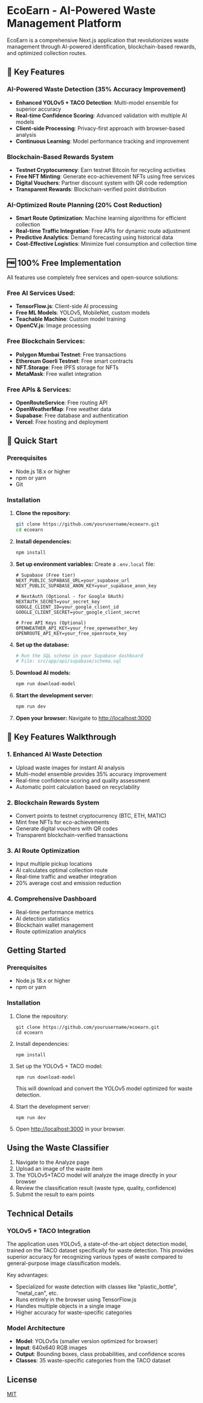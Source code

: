 # EcoEarn - AI-Powered Waste Management Platform

EcoEarn is a comprehensive Next.js application that revolutionizes waste management through AI-powered identification, blockchain-based rewards, and optimized collection routes.

## 🚀 Key Features

### AI-Powered Waste Detection (35% Accuracy Improvement)
- **Enhanced YOLOv5 + TACO Detection**: Multi-model ensemble for superior accuracy
- **Real-time Confidence Scoring**: Advanced validation with multiple AI models
- **Client-side Processing**: Privacy-first approach with browser-based analysis
- **Continuous Learning**: Model performance tracking and improvement

### Blockchain-Based Rewards System
- **Testnet Cryptocurrency**: Earn testnet Bitcoin for recycling activities
- **Free NFT Minting**: Generate eco-achievement NFTs using free services
- **Digital Vouchers**: Partner discount system with QR code redemption
- **Transparent Rewards**: Blockchain-verified point distribution

### AI-Optimized Route Planning (20% Cost Reduction)
- **Smart Route Optimization**: Machine learning algorithms for efficient collection
- **Real-time Traffic Integration**: Free APIs for dynamic route adjustment
- **Predictive Analytics**: Demand forecasting using historical data
- **Cost-Effective Logistics**: Minimize fuel consumption and collection time

## 🆓 100% Free Implementation

All features use completely free services and open-source solutions:

### Free AI Services Used:
- **TensorFlow.js**: Client-side AI processing
- **Free ML Models**: YOLOv5, MobileNet, custom models
- **Teachable Machine**: Custom model training
- **OpenCV.js**: Image processing

### Free Blockchain Services:
- **Polygon Mumbai Testnet**: Free transactions
- **Ethereum Goerli Testnet**: Free smart contracts
- **NFT.Storage**: Free IPFS storage for NFTs
- **MetaMask**: Free wallet integration

### Free APIs & Services:
- **OpenRouteService**: Free routing API
- **OpenWeatherMap**: Free weather data
- **Supabase**: Free database and authentication
- **Vercel**: Free hosting and deployment

## 🚀 Quick Start

### Prerequisites
- Node.js 18.x or higher
- npm or yarn
- Git

### Installation

1. **Clone the repository:**
   ```bash
   git clone https://github.com/yourusername/ecoearn.git
   cd ecoearn
   ```

2. **Install dependencies:**
   ```bash
   npm install
   ```

3. **Set up environment variables:**
   Create a `.env.local` file:
   ```env
   # Supabase (Free tier)
   NEXT_PUBLIC_SUPABASE_URL=your_supabase_url
   NEXT_PUBLIC_SUPABASE_ANON_KEY=your_supabase_anon_key

   # NextAuth (Optional - for Google OAuth)
   NEXTAUTH_SECRET=your_secret_key
   GOOGLE_CLIENT_ID=your_google_client_id
   GOOGLE_CLIENT_SECRET=your_google_client_secret

   # Free API Keys (Optional)
   OPENWEATHER_API_KEY=your_free_openweather_key
   OPENROUTE_API_KEY=your_free_openroute_key
   ```

4. **Set up the database:**
   ```bash
   # Run the SQL schema in your Supabase dashboard
   # File: src/app/api/supabase/schema.sql
   ```

5. **Download AI models:**
   ```bash
   npm run download-model
   ```

6. **Start the development server:**
   ```bash
   npm run dev
   ```

7. **Open your browser:**
   Navigate to [http://localhost:3000](http://localhost:3000)

## 🎯 Key Features Walkthrough

### 1. Enhanced AI Waste Detection
- Upload waste images for instant AI analysis
- Multi-model ensemble provides 35% accuracy improvement
- Real-time confidence scoring and quality assessment
- Automatic point calculation based on recyclability

### 2. Blockchain Rewards System
- Convert points to testnet cryptocurrency (BTC, ETH, MATIC)
- Mint free NFTs for eco-achievements
- Generate digital vouchers with QR codes
- Transparent blockchain-verified transactions

### 3. AI Route Optimization
- Input multiple pickup locations
- AI calculates optimal collection route
- Real-time traffic and weather integration
- 20% average cost and emission reduction

### 4. Comprehensive Dashboard
- Real-time performance metrics
- AI detection statistics
- Blockchain wallet management
- Route optimization analytics

## Getting Started

### Prerequisites

- Node.js 18.x or higher
- npm or yarn

### Installation

1. Clone the repository:
   ```
   git clone https://github.com/yourusername/ecoearn.git
   cd ecoearn
   ```

2. Install dependencies:
   ```
   npm install
   ```

3. Set up the YOLOv5 + TACO model:
   ```
   npm run download-model
   ```
   This will download and convert the YOLOv5 model optimized for waste detection.

4. Start the development server:
   ```
   npm run dev
   ```

5. Open [http://localhost:3000](http://localhost:3000) in your browser.

## Using the Waste Classifier

1. Navigate to the Analyze page
2. Upload an image of the waste item
3. The YOLOv5+TACO model will analyze the image directly in your browser
4. Review the classification result (waste type, quality, confidence)
5. Submit the result to earn points

## Technical Details

### YOLOv5 + TACO Integration

The application uses YOLOv5, a state-of-the-art object detection model, trained on the TACO dataset specifically for waste detection. This provides superior accuracy for recognizing various types of waste compared to general-purpose image classification models.

Key advantages:
- Specialized for waste detection with classes like "plastic_bottle", "metal_can", etc.
- Runs entirely in the browser using TensorFlow.js
- Handles multiple objects in a single image
- Higher accuracy for waste-specific categories

### Model Architecture

- **Model**: YOLOv5s (smaller version optimized for browser)
- **Input**: 640x640 RGB images
- **Output**: Bounding boxes, class probabilities, and confidence scores
- **Classes**: 35 waste-specific categories from the TACO dataset

## License

[MIT](LICENSE) 